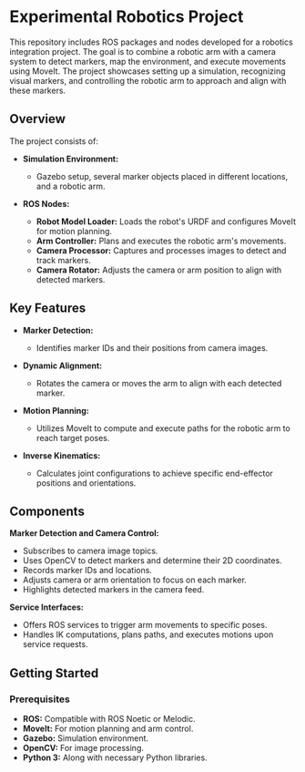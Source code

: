 # Experimental Robotics Project

This repository includes ROS packages and nodes developed for a robotics integration project. The goal is to combine a robotic arm with a camera system to detect markers, map the environment, and execute movements using MoveIt. The project showcases setting up a simulation, recognizing visual markers, and controlling the robotic arm to approach and align with these markers.

## Overview

The project consists of:

- **Simulation Environment:**
  - Gazebo setup, several marker objects placed in different locations, and a robotic arm.

- **ROS Nodes:**
  - **Robot Model Loader:** Loads the robot's URDF and configures MoveIt for motion planning.
  - **Arm Controller:** Plans and executes the robotic arm's movements.
  - **Camera Processor:** Captures and processes images to detect and track markers.
  - **Camera Rotator:** Adjusts the camera or arm position to align with detected markers.

## Key Features

- **Marker Detection:**
  - Identifies marker IDs and their positions from camera images.
  
- **Dynamic Alignment:**
  - Rotates the camera or moves the arm to align with each detected marker.
  
- **Motion Planning:**
  - Utilizes MoveIt to compute and execute paths for the robotic arm to reach target poses.
  
- **Inverse Kinematics:**
  - Calculates joint configurations to achieve specific end-effector positions and orientations.

## Components

  **Marker Detection and Camera Control:**
   - Subscribes to camera image topics.
   - Uses OpenCV to detect markers and determine their 2D coordinates.
   - Records marker IDs and locations.
   - Adjusts camera or arm orientation to focus on each marker.
   - Highlights detected markers in the camera feed.

  **Service Interfaces:**
   - Offers ROS services to trigger arm movements to specific poses.
   - Handles IK computations, plans paths, and executes motions upon service requests.

## Getting Started

### Prerequisites

- **ROS:** Compatible with ROS Noetic or Melodic.
- **MoveIt:** For motion planning and arm control.
- **Gazebo:** Simulation environment.
- **OpenCV:** For image processing.
- **Python 3:** Along with necessary Python libraries.

